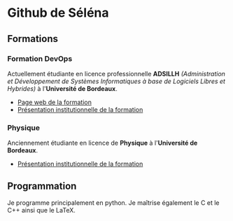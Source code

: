 # Github de Séléna

## Formations

### Formation DevOps

Actuellement étudiante en licence professionnelle **ADSILLH** *(Administration et Développement de Systèmes Informatiques à base de Logiciels Libres et Hybrides)* à l'**Université de Bordeaux**.

* [Page web de la formation](https://dept-info.labri.fr/adsillh/)
* [Présentation institutionnelle de la formation](https://formations.u-bordeaux.fr/details-formation?type=parcours-type&id=505)

### Physique

Anciennement étudiante en licence de **Physique** à l'**Université de Bordeaux**.

* [Présentation institutionnelle de la formation](https://formations.u-bordeaux.fr/details-formation?type=formation&id=19)

## Programmation

Je programme principalement en python. Je maîtrise également le C et le C++ ainsi que le LaTeX.